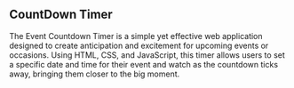 ## **CountDown Timer**
The Event Countdown Timer is a simple yet effective web application designed to create anticipation and excitement for upcoming events or occasions. Using HTML, CSS, and JavaScript, this timer allows users to set a specific date and time for their event and watch as the countdown ticks away, bringing them closer to the big moment.
